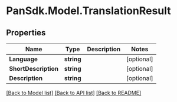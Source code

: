 # PanSdk.Model.TranslationResult

## Properties

Name | Type | Description | Notes
------------ | ------------- | ------------- | -------------
**Language** | **string** |  | [optional] 
**ShortDescription** | **string** |  | [optional] 
**Description** | **string** |  | [optional] 

[[Back to Model list]](../README.md#documentation-for-models) [[Back to API list]](../README.md#documentation-for-api-endpoints) [[Back to README]](../README.md)

